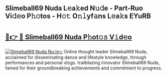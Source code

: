 ## Slimeball69 Nuda L𝚎a𝚔ed N𝚞𝚍e - Part-Ruo Vi𝚍𝚎o P𝚑𝚘tos - H𝚘𝚝 O𝚗𝚕yf𝚊ns L𝚎a𝚔s EYuRB

# <h2><a href="http://kf2t8t.oniu.top/?m=Slimeball69+Nuda">🔗👉 🔴 Slimeball69 Nuda P𝚑ot𝚘𝚜 V𝚒d𝚎o</a></h2>

[![Slimeball69 Nuda Nu𝚍e𝚜](https://i.imgur.com/0qMVB7G.gif)](http://kf2t8t.oniu.top/?m=Slimeball69+Nuda)
Online thought leader Slimeball69 Nuda, acclaimed for disseminating dance and lifestyle knowledge, through performances and personal vlogs. trailblazing innovator Slimeball69 Nuda, famed for their groundbreaking achievements and commitment to progress.  
